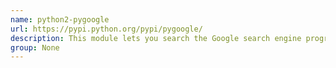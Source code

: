 ```yaml
---
name: python2-pygoogle
url: https://pypi.python.org/pypi/pygoogle/
description: This module lets you search the Google search engine programmatically.
group: None
---
```

